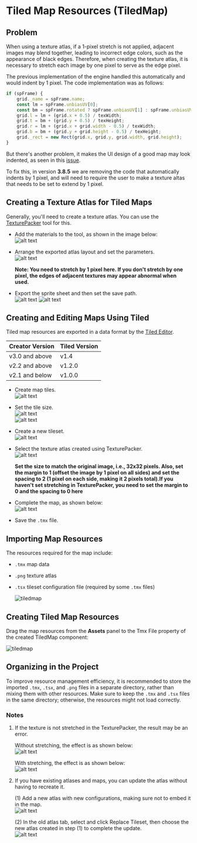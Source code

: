 # Tiled Map Resources (TiledMap)
## Problem
When using a texture atlas, if a 1-pixel stretch is not applied, adjacent images may blend together, leading to incorrect edge colors, such as the appearance of black edges. Therefore, when creating the texture atlas, it is necessary to stretch each image by one pixel to serve as the edge pixel.

The previous implementation of the engine handled this automatically and would indent by 1 pixel. The code implementation was as follows:
```javascript
if (spFrame) {
    grid._name = spFrame.name;
    const lm = spFrame.unbiasUV[0];
    const bm = spFrame.rotated ? spFrame.unbiasUV[1] : spFrame.unbiasUV[5];
    grid.l = lm + (grid.x + 0.5) / texWidth;
    grid.t = bm + (grid.y + 0.5) / texHeight;
    grid.r = lm + (grid.x + grid.width - 0.5) / texWidth;
    grid.b = bm + (grid.y + grid.height - 0.5) / texHeight;
    grid._rect = new Rect(grid.x, grid.y, grid.width, grid.height);
}
```

But there's another problem, it makes the UI design of a good map may look indented, as seen in this [issue](https://github.com/cocos/cocos-engine/issues/17257).

To fix this, in version **3.8.5** we are removing the code that automatically indents by 1 pixel, and will need to require the user to make a texture altas that needs to be set to extend by 1 pixel.

## Creating a Texture Atlas for Tiled Maps

Generally, you'll need to create a texture atlas. You can use the [TexturePacker](https://www.codeandweb.com/texturepacker) tool for this.

- Add the materials to the tool, as shown in the image below:  
  ![alt text](tiledmap/image.png)

- Arrange the exported atlas layout and set the parameters.  
  ![alt text](tiledmap/image-14.png)  

  **Note: You need to stretch by 1 pixel here. If you don't stretch by one pixel, the edges of adjacent textures may appear abnormal when used.**

- Export the sprite sheet and then set the save path.  
  ![alt text](tiledmap/image-2.png)
![alt text](image.png)
## Creating and Editing Maps Using Tiled

Tiled map resources are exported in a data format by the [Tiled Editor](https://www.mapeditor.org/).

| Creator Version | Tiled Version |
| :------------- | :----------- |
| v3.0 and above | v1.4          |
| v2.2 and above | v1.2.0        |
| v2.1 and below | v1.0.0        |

- Create map tiles.  
  ![alt text](tiledmap/image-3.png)

- Set the tile size.  
  ![alt text](tiledmap/image-4.png)  
  ![alt text](tiledmap/image-5.png)

- Create a new tileset.  
  ![alt text](tiledmap/image-6.png)

- Select the texture atlas created using TexturePacker.  
  ![alt text](tiledmap/image-8.png)

  **Set the size to match the original image, i.e., 32x32 pixels. Also, set the margin to 1 (offset the image by 1 pixel on all sides) and set the spacing to 2 (1 pixel on each side, making it 2 pixels total).If you haven't set stretching in TexturePacker, you need to set the margin to 0 and the spacing to 0 here**

- Complete the map, as shown below:  
  ![alt text](tiledmap/image-12.png)

- Save the `.tmx` file.

## Importing Map Resources

The resources required for the map include:

- `.tmx` map data
- `.png` texture atlas
- `.tsx` tileset configuration file (required by some `.tmx` files)

  ![tiledmap](tiledmap/import.png)

## Creating Tiled Map Resources

Drag the map resources from the **Assets** panel to the Tmx File property of the created TiledMap component:

![tiledmap](tiledmap/set_asset.png)

## Organizing in the Project

To improve resource management efficiency, it is recommended to store the imported `.tmx`, `.tsx`, and `.png` files in a separate directory, rather than mixing them with other resources. Make sure to keep the `.tmx` and `.tsx` files in the same directory; otherwise, the resources might not load correctly.

### Notes

1. If the texture is not stretched in the TexturePacker, the result may be an error.

   Without stretching, the effect is as shown below:  
   ![alt text](tiledmap/image-15.png)

   With stretching, the effect is as shown below:  
   ![alt text](tiledmap/image-16.png)

2. If you have existing atlases and maps, you can update the atlas without having to recreate it.

   (1) Add a new atlas with new configurations, making sure not to embed it in the map.  
   ![alt text](tiledmap/image-1.png)

   (2) In the old atlas tab, select and click Replace Tileset, then choose the new atlas created in step (1) to complete the update.  
   ![alt text](tiledmap/image-7.png)